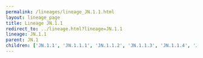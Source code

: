 ```yaml
---
permalink: /lineages/lineage_JN.1.1.html
layout: lineage_page
title: Lineage JN.1.1
redirect_to: ../lineage.html?lineage=JN.1.1
lineage: JN.1.1
parent: JN.1
children: ['JN.1.1', 'JN.1.1.1', 'JN.1.1.2', 'JN.1.1.3', 'JN.1.1.4', 'JN.1.1.5', 'JN.1.1.6', 'JN.1.1.7', 'JN.1.1.8', 'JN.1.1.9', 'JN.1.1.10']
---
```

